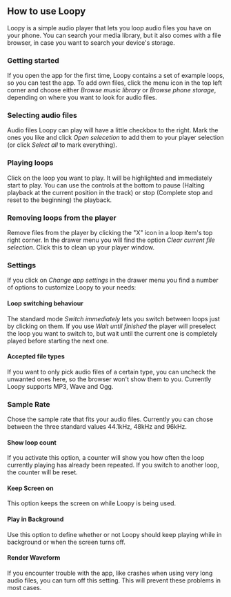 ## How to use Loopy

Loopy is a simple audio player that lets you loop audio files you have on your phone. You can search
your media library, but it also comes with a file browser, in case you want to search your device's
storage.

### Getting started

If you open the app for the first time, Loopy contains a set of example loops, so you can test the
app. To add own files, click the menu icon in the top left corner and choose either *Browse music
library* or *Browse phone storage*, depending on where you want to look for audio files.

### Selecting audio files

Audio files Loopy can play will have a little checkbox to the right. Mark the ones you like and
click *Open selecetion* to add them to your player selection (or click *Select all* to mark
everything).

### Playing loops

Click on the loop you want to play. It will be highlighted and immediately start to play. You can
use the controls at the bottom to pause (Halting playback at the current position in the track) or
stop (Complete stop and reset to the beginning) the playback.

### Removing loops from the player

Remove files from the player by clicking the "X" icon in a loop item's top right corner. In the
drawer menu you will find the option *Clear current file selection*. Click this to clean up your
player window.

### Settings

If you click on *Change app settings* in the drawer menu you find a number of options to customize
Loopy to your needs:

#### Loop switching behaviour

The standard mode *Switch immediately* lets you switch between loops just by clicking on them. If
you use *Wait until finished* the player will preselect the loop you want to switch to, but wait
until the current one is completely played before starting the next one.

#### Accepted file types

If you want to only pick audio files of a certain type, you can uncheck the unwanted ones here, so
the browser won't show them to you. Currently Loopy supports MP3, Wave and Ogg.

### Sample Rate

Chose the sample rate that fits your audio files. Currently you can chose between the three standard
values 44.1kHz, 48kHz and 96kHz.

#### Show loop count

If you activate this option, a counter will show you how often the loop currently playing has
already been repeated. If you switch to another loop, the counter will be reset.

#### Keep Screen on

This option keeps the screen on while Loopy is being used.

#### Play in Background

Use this option to define whether or not Loopy should keep playing while in background or when the
screen turns off.

#### Render Waveform

If you encounter trouble with the app, like crashes when using very long audio files, you can turn
off this setting. This will prevent these problems in most cases.
